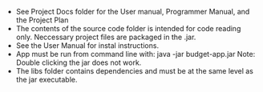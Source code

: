 - See Project Docs folder for the User manual, Programmer Manual, and the Project Plan
- The contents of the source code folder is intended for code reading only. Neccessary project files are packaged in the .jar.
- See the User Manual for instal instructions.
- App must be run from command line with: java -jar budget-app.jar 
	Note: Double clicking the jar does not work.
- The libs folder contains dependencies and must be at the same level as the jar executable.
